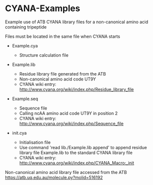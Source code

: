 # CYANA-Examples
Example use of ATB CYANA library files for a non-canonical amino acid containing tripeptide 

Files must be located in the same file when CYANA starts

  - Example.cya
      - Structure calculation file
     
  - Example.lib
      - Residue library file generated from the ATB 
      - Non-canonical amino acid code UT9Y
      - CYANA wiki entry: http://www.cyana.org/wiki/index.php/Residue_library_file

  - Example.seq
      - Sequence file
      - Calling ncAA amino acid code UT9Y in position 2
      - CYANA wiki entry: http://www.cyana.org/wiki/index.php/Sequence_file

  - init.cya
      - Initialisation file
      - Use command 'read lib./Example.lib append' to append residue library file Example.lib to the standard CYANA library file 
      - CYANA wiki entry: http://www.cyana.org/wiki/index.php/CYANA_Macro:_init
      
Non-canonical amino acid library file accessed from the ATB https://atb.uq.edu.au/molecule.py?molid=516192 

